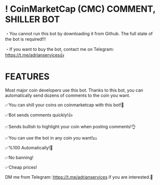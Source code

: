 # ! CoinMarketCap (CMC) COMMENT, SHILLER BOT
・You cannot run this bot by downloading it from Github. The full state of the bot is required!‼️

・If you want to buy the bot, contact me on Telegram: https://t.me/adrianservices👍
# FEATURES
Most major coin developers use this bot. Thanks to this bot, you can automatically send dozens of comments to the coin you want.

✅You can shill your coins on coinmarketcap with this bot!💪

✅Bot sends comments quickly!👍

✅Sends bullish to highlight your coin when posting comments!👌

✅You can use the bot in any coin you want!💵

✅%100 Automatically!💎

✅No banning!

✅Cheap prices!

DM me from Telegram: https://t.me/adrianservices if you are interested.🤝

